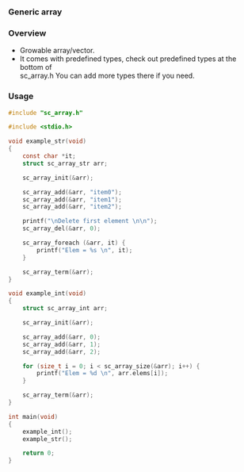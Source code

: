 ### Generic array

### Overview

- Growable array/vector.
- It comes with predefined types, check out predefined types at the bottom of  
  sc_array.h You can add more types there if you need.

### Usage

```c
#include "sc_array.h"

#include <stdio.h>

void example_str(void)
{
	const char *it;
	struct sc_array_str arr;

	sc_array_init(&arr);

	sc_array_add(&arr, "item0");
	sc_array_add(&arr, "item1");
	sc_array_add(&arr, "item2");

	printf("\nDelete first element \n\n");
	sc_array_del(&arr, 0);

	sc_array_foreach (&arr, it) {
		printf("Elem = %s \n", it);
	}

	sc_array_term(&arr);
}

void example_int(void)
{
	struct sc_array_int arr;

	sc_array_init(&arr);

	sc_array_add(&arr, 0);
	sc_array_add(&arr, 1);
	sc_array_add(&arr, 2);

	for (size_t i = 0; i < sc_array_size(&arr); i++) {
		printf("Elem = %d \n", arr.elems[i]);
	}

	sc_array_term(&arr);
}

int main(void)
{
	example_int();
	example_str();

	return 0;
}
```
